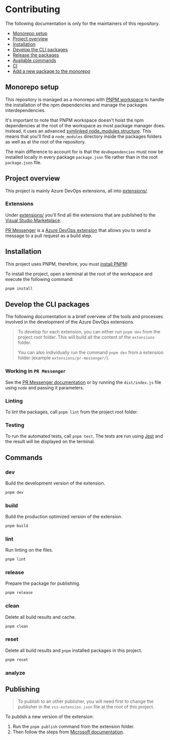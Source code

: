 # Contributing

The following documentation is only for the maintainers of this repository.

- [Monorepo setup](#monorepo-setup)
- [Project overview](#project-overview)
- [Installation](#installation)
- [Develop the CLI packages](#Develop-the-CLI-packages)
- [Release the packages](#release-the-packages)
- [Available commands](#commands)
- [CI](#ci)
- [Add a new package to the monorepo](#add-a-new-package-to-the-monorepo)

## Monorepo setup

This repository is managed as a monorepo with [PNPM workspace](https://pnpm.io/workspaces) to handle the installation of the npm dependencies and manage the packages interdependencies.

It's important to note that PNPM workspace doesn't hoist the npm dependencies at the root of the workspace as most package manager does. Instead, it uses an advanced [symlinked node_modules structure](https://pnpm.io/symlinked-node-modules-structure). This means that you'll find a `node_modules` directory inside the packages folders as well as at the root of the repository.

The main difference to account for is that the `devDependencies` must now be installed locally in every package `package.json` file rather than in the root `package.json` file.

## Project overview

This project is mainly Azure DevOps extensions, all into [extensions/](extensions/).

### Extensions

Under [extensions/](extensions/) you'll find all the extensions that are published to the [Visual Studio Marketplace](https://marketplace.visualstudio.com/azuredevops).

[PR Messenger](extensions/pr-messenger/) is a [Azure DevOps extension](https://marketplace.visualstudio.com/azuredevops) that allows you to send a message to a pull request as a build step.

## Installation

This project uses PNPM, therefore, you must [install PNPM](https://pnpm.io/installation):

To install the project, open a terminal at the root of the workspace and execute the following command:

```bash
pnpm install
```

## Develop the CLI packages

The following documentation is a brief overview of the tools and processes involved in the development of the Azure DevOps extensions.

> To develop for each extension, you can either run `pnpm dev` from the project root folder. This will build all the content of the `extensions` folder.
>
> You can also individually run the command `pnpm dev` from a extension folder (example `extensions/pr-messenger/`).

### Working in `PR Messenger`

See the [PR Messenger documentation](extensions/pr-messenger/README.md) or by running the `dist/index.js` file using `node` and passing it parameters.

### Linting

To lint the packages, call `pnpm lint` from the project root folder.

### Testing

To run the automated tests, call `pnpm test`. The tests are run using [Jest](https://jestjs.io/) and the result will be displayed on the terminal.

## Commands

### dev

Build the development version of the extension.

````bash
pnpm dev
````

### build

Build the production optimized version of the extension.

````bash
pnpm build
````

### lint

Run linting on the files.

````bash
pnpm lint
````

### release

Prepare the package for publishing.

````bash
pnpm release
````

### clean

Delete all build results and cache.

````bash
pnpm clean
````

### reset

Delete all build results and `pnpm` installed packages in this project.

````bash
pnpm reset
````

### analyze

## Publishing

> To publish to an other publisher, you will need first to change the publisher in the `vss-extension.json` file at the root of this project.

To publish a new version of the extension:

1. Run the `pnpm publish` command from the extension folder.
2. Then follow the steps from [Microsoft documentation](https://learn.microsoft.com/en-us/azure/devops/extend/develop/add-build-task?view=azure-devops#4-package-your-extension).

